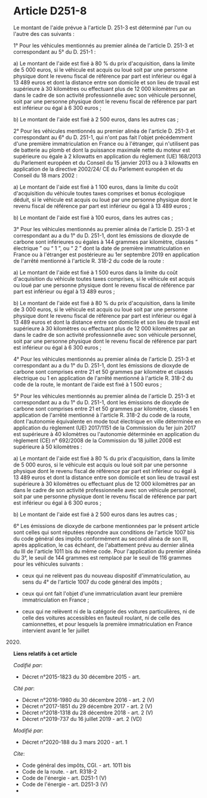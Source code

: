 # Article D251-8

Le montant de l'aide prévue à l'article D. 251-3 est déterminé par l'un ou l'autre des cas suivants : 

1° Pour les véhicules mentionnés au premier alinéa de l'article D. 251-3 et correspondant au 5° du D. 251-1 : 

a) Le montant de l'aide est fixé à 80 % du prix d'acquisition, dans la limite de 5 000 euros, si le véhicule est acquis ou
loué soit par une personne physique dont le revenu fiscal de référence par part est inférieur ou égal à 13 489 euros et dont
la distance entre son domicile et son lieu de travail est supérieure à 30 kilomètres ou effectuant plus de 12 000 kilomètres
par an dans le cadre de son activité professionnelle avec son véhicule personnel, soit par une personne physique dont le
revenu fiscal de référence par part est inférieur ou égal à 6 300 euros ; 

b) Le montant de l'aide est fixé à 2 500 euros, dans les autres cas ; 

2° Pour les véhicules mentionnés au premier alinéa de l'article D. 251-3 et correspondant au 6° du D. 251-1, qui n'ont pas
fait l'objet précédemment d'une première immatriculation en France ou à l'étranger, qui n'utilisent pas de batterie au plomb
et dont la puissance maximale nette du moteur est supérieure ou égale à 2 kilowatts en application du règlement (UE) 168/2013
du Parlement européen et du Conseil du 15 janvier 2013 ou à 3 kilowatts en application de la directive 2002/24/ CE du
Parlement européen et du Conseil du 18 mars 2002 : 

a) Le montant de l'aide est fixé à 1 100 euros, dans la limite du coût d'acquisition du véhicule toutes taxes comprises et
bonus écologique déduit, si le véhicule est acquis ou loué par une personne physique dont le revenu fiscal de référence par
part est inférieur ou égal à 13 489 euros ; 

b) Le montant de l'aide est fixé à 100 euros, dans les autres cas ; 

3° Pour les véhicules mentionnés au premier alinéa de l'article D. 251-3 et correspondant au a du 1° du D. 251-1, dont les
émissions de dioxyde de carbone sont inférieures ou égales à 144 grammes par kilomètre, classés “ électrique ” ou “ 1 ”, ou “
2 ” dont la date de première immatriculation en France ou à l'étranger est postérieure au 1er septembre 2019 en application
de l'arrêté mentionné à l'article R. 318-2 du code de la route : 

a) Le montant de l'aide est fixé à 1 500 euros dans la limite du coût d'acquisition du véhicule toutes taxes comprises, si le
véhicule est acquis ou loué par une personne physique dont le revenu fiscal de référence par part est inférieur ou égal à 13
489 euros ; 

b) Le montant de l'aide est fixé à 80 % du prix d'acquisition, dans la limite de 3 000 euros, si le véhicule est acquis ou
loué soit par une personne physique dont le revenu fiscal de référence par part est inférieur ou égal à 13 489 euros et dont
la distance entre son domicile et son lieu de travail est supérieure à 30 kilomètres ou effectuant plus de 12 000 kilomètres
par an dans le cadre de son activité professionnelle avec son véhicule personnel, soit par une personne physique dont le
revenu fiscal de référence par part est inférieur ou égal à 6 300 euros ; 

4° Pour les véhicules mentionnés au premier alinéa de l'article D. 251-3 et correspondant au a du 1° du D. 251-1, dont les
émissions de dioxyde de carbone sont comprises entre 21 et 50 grammes par kilomètre et classés électrique ou 1 en application
de l'arrêté mentionné à l'article R. 318-2 du code de la route, le montant de l'aide est fixé à 1 500 euros ; 

5° Pour les véhicules mentionnés au premier alinéa de l'article D. 251-3 et correspondant au a du 1° du D. 251-1, dont les
émissions de dioxyde de carbone sont comprises entre 21 et 50 grammes par kilomètre, classés 1 en application de l'arrêté
mentionné à l'article R. 318-2 du code de la route, dont l'autonomie équivalente en mode tout électrique en ville déterminée
en application du règlement (UE) 2017/1151 de la Commission du 1er juin 2017 est supérieure à 40 kilomètres ou l'autonomie
déterminée en application du règlement (CE) n° 692/2008 de la Commission du 18 juillet 2008 est supérieure à 50 kilomètres : 

a) Le montant de l'aide est fixé à 80 % du prix d'acquisition, dans la limite de 5 000 euros, si le véhicule est acquis ou
loué soit par une personne physique dont le revenu fiscal de référence par part est inférieur ou égal à 13 489 euros et dont
la distance entre son domicile et son lieu de travail est supérieure à 30 kilomètres ou effectuant plus de 12 000 kilomètres
par an dans le cadre de son activité professionnelle avec son véhicule personnel, soit par une personne physique dont le
revenu fiscal de référence par part est inférieur ou égal à 6 300 euros ; 

b) Le montant de l'aide est fixé à 2 500 euros dans les autres cas ; 

6° Les émissions de dioxyde de carbone mentionnées par le présent article sont celles qui sont réputées répondre aux
conditions de l'article 1007 bis du code général des impôts conformément au second alinéa de son III, après application, le
cas échéant, de l'abattement prévu au dernier alinéa du III de l'article 1011 bis du même code. Pour l'application du premier
alinéa du 3°, le seuil de 144 grammes est remplacé par le seuil de 116 grammes pour les véhicules suivants :

- ceux qui ne relèvent pas du nouveau dispositif d'immatriculation, au sens du 4° de l'article 1007 du code général des
impôts ;

- ceux qui ont fait l'objet d'une immatriculation avant leur première immatriculation en France ;

- ceux qui ne relèvent ni de la catégorie des voitures particulières, ni de celle des voitures accessibles en fauteuil
roulant, ni de celle des camionnettes, et pour lesquels la première immatriculation en France intervient avant le 1er juillet
2020.

**Liens relatifs à cet article**

_Codifié par_:

  - Décret n°2015-1823 du 30 décembre 2015 - art.

_Cité par_:

  - Décret n°2016-1980 du 30 décembre 2016 - art. 2 (V)
  - Décret n°2017-1851 du 29 décembre 2017 - art. 2 (V)
  - Décret n°2018-1318 du 28 décembre 2018 - art. 2 (V)
  - Décret n°2019-737 du 16 juillet 2019 - art. 2 (VD)

_Modifié par_:

  - Décret n°2020-188 du 3 mars 2020 - art. 1

_Cite_:

  - Code général des impôts, CGI. - art. 1011 bis
  - Code de la route. - art. R318-2
  - Code de l'énergie - art. D251-1 (V)
  - Code de l'énergie - art. D251-3 (V)
  - 
